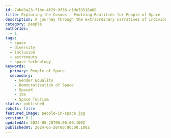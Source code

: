 ```yaml
---
id: 74bd3a23-f1be-4f29-9f36-c1de78518a68
title: Exploring the Cosmos - Evolving Realities for People of Space
description: A journey through the extraordinary narratives of individuals involved in space exploration, highlighting the evolution, diversity, and inclusion in the field.
category: people
authorIds:
  - 1
tags:
  - space
  - diversity
  - inclusion
  - astronauts
  - space technology
keywords:
  primary: People of Space
  secondary:
    - Gender Equality
    - Democratization of Space
    - SpaceX
    - ISS
    - Space Tourism
status: published
robots: false
featured_image: people-in-space.jpg
version: 0.1
updatedAt: 2024-05-20T00:00:00.100Z
publishedAt: 2024-05-20T00:00:00.100Z
---
```

